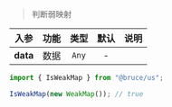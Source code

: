 > 判断弱映射

入参|功能|类型|默认|说明
:-:|:-:|:-:|:-:|-
**data**|数据|`Any`|-

```js
import { IsWeakMap } from "@bruce/us";

IsWeakMap(new WeakMap()); // true
```